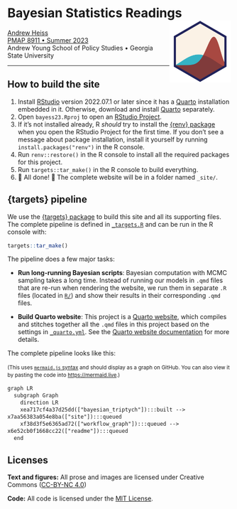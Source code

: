 
<!-- README.md is generated from README.qmd. Please edit that file -->

# Bayesian Statistics Readings <a href='https://bayess23.classes.andrewheiss.com/'><img src='files/favicon.png' align="right" height="139" /></a>

[Andrew Heiss](https://www.andrewheiss.com/)  
[PMAP 8911 • Summer 2023](https://bayess23.classes.andrewheiss.com/)  
Andrew Young School of Policy Studies • Georgia State University

------------------------------------------------------------------------

## How to build the site

1.  Install
    [RStudio](https://www.rstudio.com/products/rstudio/download/#download)
    version 2022.07.1 or later since it has a
    [Quarto](https://quarto.org/) installation embedded in it.
    Otherwise, download and install [Quarto](https://quarto.org/)
    separately.
2.  Open `bayess23.Rproj` to open an [RStudio
    Project](https://r4ds.had.co.nz/workflow-projects.html).
3.  If it’s not installed already, R *should* try to install the [{renv}
    package](https://rstudio.github.io/renv/) when you open the RStudio
    Project for the first time. If you don’t see a message about package
    installation, install it yourself by running
    `install.packages("renv")` in the R console.
4.  Run `renv::restore()` in the R console to install all the required
    packages for this project.
5.  Run `targets::tar_make()` in the R console to build everything.
6.  🎉 All done! 🎉 The complete website will be in a folder named
    `_site/`.

## {targets} pipeline

We use the [{targets} package](https://docs.ropensci.org/targets/) to
build this site and all its supporting files. The complete pipeline is
defined in [`_targets.R`](_targets.R) and can be run in the R console
with:

``` r
targets::tar_make()
```

The pipeline does a few major tasks:

- **Run long-running Bayesian scripts**: Bayesian computation with MCMC
  sampling takes a long time. Instead of running our models in `.qmd`
  files that are re-run when rendering the website, we run them in
  separate `.R` files (located in [`R/`](R/)) and show their results in
  their corresponding `.qmd` files.

- **Build Quarto website**: This project is a [Quarto
  website](https://quarto.org/docs/websites/), which compiles and
  stitches together all the `.qmd` files in this project based on the
  settings in [`_quarto.yml`](_quarto.yml). See the [Quarto website
  documentation](https://quarto.org/docs/websites/) for more details.

The complete pipeline looks like this:

<small>(This uses [`mermaid.js`
syntax](https://mermaid-js.github.io/mermaid/) and should display as a
graph on GitHub. You can also view it by pasting the code into
<https://mermaid.live>.)</small>

``` mermaid
graph LR
  subgraph Graph
    direction LR
    xea717cf4a37d25dd(["bayesian_triptych"]):::built --> x7aa56383a054e8ba(["site"]):::queued
    xf38d3f5e6365ad72(["workflow_graph"]):::queued --> x6e52cb0f1668cc22(["readme"]):::queued
  end
```

## Licenses

**Text and figures:** All prose and images are licensed under Creative
Commons ([CC-BY-NC
4.0](https://creativecommons.org/licenses/by-nc/4.0/))

**Code:** All code is licensed under the [MIT License](LICENSE.md).
